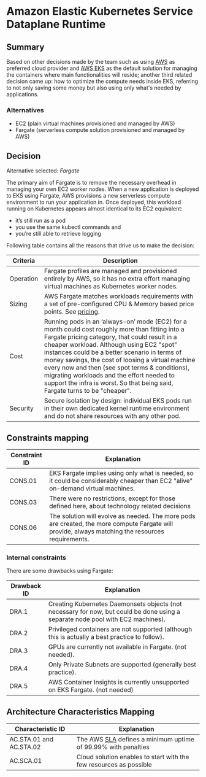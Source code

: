 # Amazon Elastic Kubernetes Service Dataplane Runtime

## Summary

Based on other decisions made by the team such as using [AWS](./adr-cloud.md) as preferred cloud provider and [AWS EKS](./adr-containers-runtime-service.md) as the default solution for managing the containers where main functionalities will reside; another third related decision came up: how to optimize the compute needs inside EKS, referring to not only saving some money but also using only what's needed by applications. 

### Alternatives

- EC2 (plain virtual machines provisioned and managed by AWS)
- Fargate (serverless compute solution provisioned and managed by AWS)

## Decision 

Alternative selected: *Fargate*

The primary aim of Fargate is to remove the necessary overhead in managing your own EC2 worker nodes. When a new application is deployed to EKS using Fargate, AWS provisions a new serverless compute environment to run your application in. Once deployed, this workload running on Kubernetes appears almost identical to its EC2 equivalent:

- it’s still run as a pod   
- you use the same kubectl commands and     
- you’re still able to retrieve logging

Following table contains all the reasons that drive us to make the decision:

| Criteria                 | Description                                                    
| --------------------     | ----------------------------------------------------------------------------------------------------- | 
| Operation                | Fargate profiles are managed and provisioned entirely by AWS, so it has no extra effort managing virtual machines as Kubernetes worker nodes. |
| Sizing                   | AWS Fargate matches workloads requirements with a set of pre-configured CPU & Memory based price points. See [pricing](https://aws.amazon.com/fargate/pricing/). | 
| Cost 			           | Running pods in an ‘always-on’ mode (EC2) for a month could cost roughly more than fitting into a Fargate pricing category, that could result in a cheaper workload. Although using EC2 "spot" instances could be a better scenario in terms of money savings, the cost of loosing a virtual machine every now and then (see spot terms & conditions), migrating workloads and the effort needed to support the infra is worst. So that being said, Fargate turns to be "cheaper". |
| Security                 | Secure isolation by design: individual EKS pods run in their own dedicated kernel runtime environment and do not share resources with any other pod. |

## Constraints mapping

| Constraint ID | Explanation |
| ------------- | ----------- |
| CONS.01 | EKS Fargate implies using only what is needed, so it could be considerably cheaper than EC2 "alive" on-demand virtual machines. |
| CONS.03 | There were no restrictions, except for those defined here, about technology related decisions |
| CONS.06 | The solution will evolve as needed. The more pods are created, the more compute Fargate will provide, always matching the resources requirements. |

### Internal constraints

There are some drawbacks using Fargate:

| Drawback ID | Explanation |
| ------------- | ----------- |
| DRA.1 | Creating Kubernetes Daemonsets objects (not necessary for now, but could be done using a separate node pool with EC2 machines). |
| DRA.2 | Privileged containers are not supported (although this is actually a best practice to follow). |
| DRA.3 | GPUs are currently not available in Fargate. (not needed). |
| DRA.4 | Only Private Subnets are supported (generally best practice). |
| DRA.5 | AWS Container Insights is currently unsupported on EKS Fargate. (not needed) |

## Architecture Characteristics Mapping

| Characteristic ID | Explanation |
| ------------- | ----------- |
| AC.STA.01 and AC.STA.02 | The AWS [SLA](https://aws.amazon.com/compute/sla/) defines a minimum uptime of 99.99% with penalties |
| AC.SCA.01 | Cloud solution enables to start with the few resources as possible |